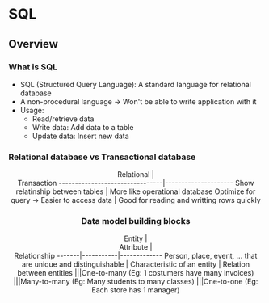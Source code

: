 # SQL
## **Overview**
### **What is SQL**
- SQL (Structured Query Language): A standard language for relational database
- A non-procedural language -> Won't be able to write application with it
- Usage:
  - Read/retrieve data
  - Write data: Add data to a table
  - Update data: Insert new data
### **Relational database vs Transactional database**

<center> Relational             | <center> Transaction
--------------------------------|---------------------
Show relatinship between tables | More like operational database
Optimize for query -> Easier to access data | Good for reading and writting rows quickly

### **Data model building blocks**

<center> Entity | <center> Attribute | <center> Relationship
-------|-----------|-------------
Person, place, event, ... that are unique and distinguishable | Characteristic of an entity | Relation between entities
|||One-to-many (Eg: 1 costumers have many invoices)
|||Many-to-many (Eg: Many students to many classes)
|||One-to-one (Eg: Each store has 1 manager)


